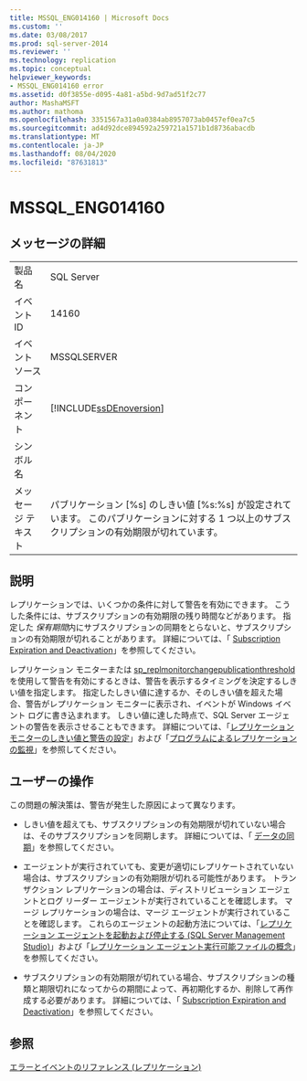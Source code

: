 ```yaml
---
title: MSSQL_ENG014160 | Microsoft Docs
ms.custom: ''
ms.date: 03/08/2017
ms.prod: sql-server-2014
ms.reviewer: ''
ms.technology: replication
ms.topic: conceptual
helpviewer_keywords:
- MSSQL_ENG014160 error
ms.assetid: d0f3855e-d095-4a81-a5bd-9d7ad51f2c77
author: MashaMSFT
ms.author: mathoma
ms.openlocfilehash: 3351567a31a0a0384ab8957073ab0457ef0ea7c5
ms.sourcegitcommit: ad4d92dce894592a259721a1571b1d8736abacdb
ms.translationtype: MT
ms.contentlocale: ja-JP
ms.lasthandoff: 08/04/2020
ms.locfileid: "87631813"
---
```

# <a name="mssql_eng014160"></a>MSSQL_ENG014160
    
## <a name="message-details"></a>メッセージの詳細  
  
|||  
|-|-|  
|製品名|SQL Server|  
|イベント ID|14160|  
|イベント ソース|MSSQLSERVER|  
|コンポーネント|[!INCLUDE[ssDEnoversion](../../includes/ssdenoversion-md.md)]|  
|シンボル名||  
|メッセージ テキスト|パブリケーション [%s] のしきい値 [%s:%s] が設定されています。 このパブリケーションに対する 1 つ以上のサブスクリプションの有効期限が切れています。|  
  
## <a name="explanation"></a>説明  
 レプリケーションでは、いくつかの条件に対して警告を有効にできます。 こうした条件には、サブスクリプションの有効期限の残り時間などがあります。 指定した *保有期間*内にサブスクリプションの同期をとらないと、サブスクリプションの有効期限が切れることがあります。 詳細については、「 [Subscription Expiration and Deactivation](subscription-expiration-and-deactivation.md)」を参照してください。  
  
 レプリケーション モニターまたは [sp_replmonitorchangepublicationthreshold](/sql/relational-databases/system-stored-procedures/sp-replmonitorchangepublicationthreshold-transact-sql)を使用して警告を有効にするときは、警告を表示するタイミングを決定するしきい値を指定します。 指定したしきい値に達するか、そのしきい値を超えた場合、警告がレプリケーション モニターに表示され、イベントが Windows イベント ログに書き込まれます。 しきい値に達した時点で、SQL Server エージェントの警告を表示させることもできます。 詳細については、「[レプリケーション モニターのしきい値と警告の設定](monitor/set-thresholds-and-warnings-in-replication-monitor.md)」および「[プログラムによるレプリケーションの監視](monitoring-replication.md)」を参照してください。  
  
## <a name="user-action"></a>ユーザーの操作  
 この問題の解決策は、警告が発生した原因によって異なります。  
  
-   しきい値を超えても、サブスクリプションの有効期限が切れていない場合は、そのサブスクリプションを同期します。 詳細については、「 [データの同期](synchronize-data.md)」を参照してください。  
  
-   エージェントが実行されていても、変更が適切にレプリケートされていない場合は、サブスクリプションの有効期限が切れる可能性があります。 トランザクション レプリケーションの場合は、ディストリビューション エージェントとログ リーダー エージェントが実行されていることを確認します。 マージ レプリケーションの場合は、マージ エージェントが実行されていることを確認します。 これらのエージェントの起動方法については、「[レプリケーション エージェントを起動および停止する &#40;SQL Server Management Studio&#41;](agents/start-and-stop-a-replication-agent-sql-server-management-studio.md)」および「[レプリケーション エージェント実行可能ファイルの概念](concepts/replication-agent-executables-concepts.md)」を参照してください。  
  
-   サブスクリプションの有効期限が切れている場合、サブスクリプションの種類と期限切れになってからの期間によって、再初期化するか、削除して再作成する必要があります。 詳細については、「 [Subscription Expiration and Deactivation](subscription-expiration-and-deactivation.md)」を参照してください。  
  
## <a name="see-also"></a>参照  
 [エラーとイベントのリファレンス &#40;レプリケーション&#41;](errors-and-events-reference-replication.md)  
  
  
